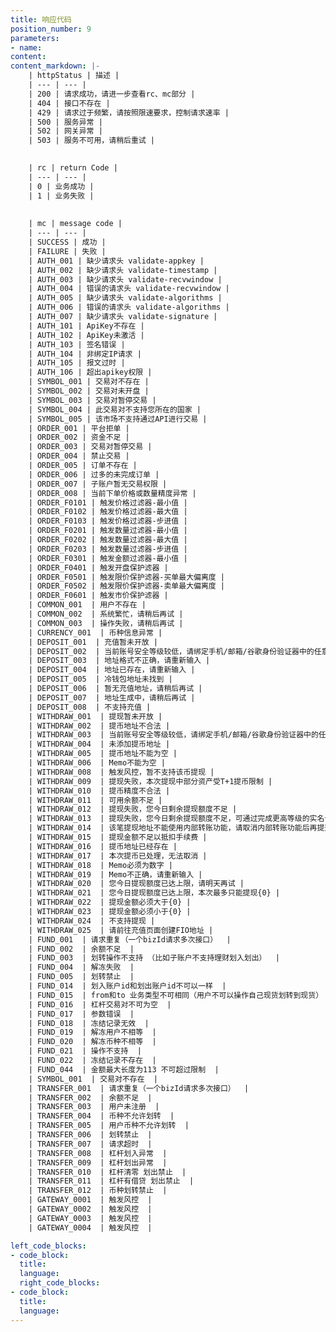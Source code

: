 ```yaml
---
title: 响应代码
position_number: 9
parameters:
- name:
content:
content_markdown: |-
    | httpStatus | 描述 |
    | --- | --- |
    | 200 | 请求成功，请进一步查看rc、mc部分 |
    | 404 | 接口不存在 |
    | 429 | 请求过于频繁，请按照限速要求，控制请求速率 |
    | 500 | 服务异常 |
    | 502 | 网关异常 |
    | 503 | 服务不可用，请稍后重试 |
    

    | rc | return Code |
    | --- | --- |
    | 0 | 业务成功 |
    | 1 | 业务失败 |
    
    
    | mc | message code |
    | --- | --- |
    | SUCCESS | 成功 |
    | FAILURE | 失败 |
    | AUTH_001 | 缺少请求头 validate-appkey |
    | AUTH_002 | 缺少请求头 validate-timestamp |
    | AUTH_003 | 缺少请求头 validate-recvwindow |
    | AUTH_004 | 错误的请求头 validate-recvwindow |
    | AUTH_005 | 缺少请求头 validate-algorithms |
    | AUTH_006 | 错误的请求头 validate-algorithms |
    | AUTH_007 | 缺少请求头 validate-signature |
    | AUTH_101 | ApiKey不存在 |
    | AUTH_102 | ApiKey未激活 |
    | AUTH_103 | 签名错误 |
    | AUTH_104 | 非绑定IP请求 |
    | AUTH_105 | 报文过时 |
    | AUTH_106 | 超出apikey权限 |
    | SYMBOL_001 | 交易对不存在 |
    | SYMBOL_002 | 交易对未开盘 |
    | SYMBOL_003 | 交易对暂停交易 |
    | SYMBOL_004 | 此交易对不支持您所在的国家 |
    | SYMBOL_005 | 该市场不支持通过API进行交易 |
    | ORDER_001 | 平台拒单 |
    | ORDER_002 | 资金不足 |
    | ORDER_003 | 交易对暂停交易 |
    | ORDER_004 | 禁止交易 |
    | ORDER_005 | 订单不存在 |
    | ORDER_006 | 过多的未完成订单 |
    | ORDER_007 | 子账户暂无交易权限 |
    | ORDER_008 | 当前下单价格或数量精度异常 |
    | ORDER_F0101 | 触发价格过滤器-最小值 |
    | ORDER_F0102 | 触发价格过滤器-最大值 |
    | ORDER_F0103 | 触发价格过滤器-步进值 |
    | ORDER_F0201 | 触发数量过滤器-最小值 |
    | ORDER_F0202 | 触发数量过滤器-最大值 |
    | ORDER_F0203 | 触发数量过滤器-步进值 |
    | ORDER_F0301 | 触发金额过滤器-最小值 |
    | ORDER_F0401 | 触发开盘保护滤器 |
    | ORDER_F0501 | 触发限价保护滤器-买单最大偏离度 |
    | ORDER_F0502 | 触发限价保护滤器-卖单最大偏离度 |
    | ORDER_F0601 | 触发市价保护滤器 |
    | COMMON_001  | 用户不存在 |
    | COMMON_002  | 系统繁忙，请稍后再试 |
    | COMMON_003  | 操作失败，请稍后再试 |
    | CURRENCY_001  | 币种信息异常 |
    | DEPOSIT_001  | 充值暂未开放 |
    | DEPOSIT_002  | 当前账号安全等级较低，请绑定手机/邮箱/谷歌身份验证器中的任意两种安全验证后再进行充值 |
    | DEPOSIT_003  | 地址格式不正确，请重新输入 |
    | DEPOSIT_004  | 地址已存在，请重新输入 |
    | DEPOSIT_005  | 冷钱包地址未找到 |
    | DEPOSIT_006  | 暂无充值地址，请稍后再试 |
    | DEPOSIT_007  | 地址生成中，请稍后再试 |
    | DEPOSIT_008  | 不支持充值 |
    | WITHDRAW_001  | 提现暂未开放 |
    | WITHDRAW_002  | 提币地址不合法 |
    | WITHDRAW_003  | 当前账号安全等级较低，请绑定手机/邮箱/谷歌身份验证器中的任意两种安全验证后再进行提现 |
    | WITHDRAW_004  | 未添加提币地址 |
    | WITHDRAW_005  | 提币地址不能为空 |
    | WITHDRAW_006  | Memo不能为空 |
    | WITHDRAW_008  | 触发风控，暂不支持该币提现 |
    | WITHDRAW_009  | 提现失败，本次提现中部分资产受T+1提币限制 |
    | WITHDRAW_010  | 提币精度不合法 |
    | WITHDRAW_011  | 可用余额不足 |
    | WITHDRAW_012  | 提现失败，您今日剩余提现额度不足 |
    | WITHDRAW_013  | 提现失败，您今日剩余提现额度不足，可通过完成更高等级的实名认证提高额度 |
    | WITHDRAW_014  | 该笔提现地址不能使用内部转账功能，请取消内部转账功能后再提交 |
    | WITHDRAW_015  | 提现金额不足以抵扣手续费 |
    | WITHDRAW_016  | 提币地址已经存在 |
    | WITHDRAW_017  | 本次提币已处理，无法取消 |
    | WITHDRAW_018  | Memo必须为数字 |
    | WITHDRAW_019  | Memo不正确，请重新输入 |
    | WITHDRAW_020  | 您今日提现额度已达上限，请明天再试 |
    | WITHDRAW_021  | 您今日提现额度已达上限，本次最多只能提现{0} |
    | WITHDRAW_022  | 提现金额必须大于{0} |
    | WITHDRAW_023  | 提现金额必须小于{0} |
    | WITHDRAW_024  | 不支持提现 |
    | WITHDRAW_025  | 请前往充值页面创建FIO地址 |
    | FUND_001  | 请求重复（一个bizId请求多次接口）  |
    | FUND_002  | 余额不足  |
    | FUND_003  | 划转操作不支持 （比如子账户不支持理财划入划出）  |
    | FUND_004  | 解冻失败  |
    | FUND_005  | 划转禁止  |
    | FUND_014  | 划入账户id和划出账户id不可以一样  |
    | FUND_015  | from和to 业务类型不可相同（用户不可以操作自己现货划转到现货）  |
    | FUND_016  | 杠杆交易对不可为空  |
    | FUND_017  | 参数错误  |
    | FUND_018  | 冻结记录无效  |
    | FUND_019  | 解冻用户不相等  |
    | FUND_020  | 解冻币种不相等  |
    | FUND_021  | 操作不支持  |
    | FUND_022  | 冻结记录不存在  |
    | FUND_044  | 金额最大长度为113 不可超过限制  |
    | SYMBOL_001  | 交易对不存在  |
    | TRANSFER_001  | 请求重复（一个bizId请求多次接口）  |
    | TRANSFER_002  | 余额不足  |
    | TRANSFER_003  | 用户未注册  |
    | TRANSFER_004  | 币种不允许划转  |
    | TRANSFER_005  | 用户币种不允许划转  |
    | TRANSFER_006  | 划转禁止  |
    | TRANSFER_007  | 请求超时  |
    | TRANSFER_008  | 杠杆划入异常  |
    | TRANSFER_009  | 杠杆划出异常  |
    | TRANSFER_010  | 杠杆清零 划出禁止  |
    | TRANSFER_011  | 杠杆有借贷 划出禁止  |
    | TRANSFER_012  | 币种划转禁止  |
    | GATEWAY_0001  | 触发风控  |
    | GATEWAY_0002  | 触发风控  |
    | GATEWAY_0003  | 触发风控  |
    | GATEWAY_0004  | 触发风控  |

left_code_blocks:
- code_block:
  title:
  language:
  right_code_blocks:
- code_block:
  title:
  language:
---
```



